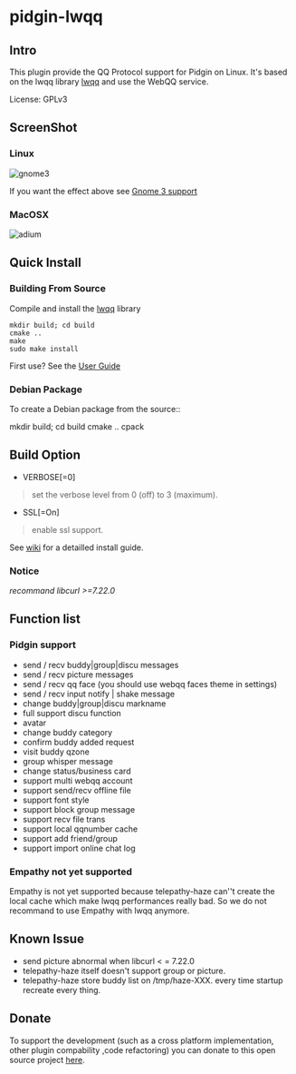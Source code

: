 pidgin-lwqq
===========

Intro
-----
 This plugin provide the QQ Protocol support for Pidgin on Linux. 
 It's based on the lwqq library [lwqq](https://github.com/mathslinux/lwqq) and use the WebQQ service.

License: GPLv3

ScreenShot
----------

### Linux ###

![gnome3](http://i.imgur.com/8kuEPHI.png)

If you want the effect above see [Gnome 3 support](https://github.com/xiehuc/pidgin-lwqq/wiki/gnome3-support)

### MacOSX ###

![adium](http://i.imgur.com/y4vweAL.png)

Quick Install
-------------

### Building From Source

Compile and install the [lwqq](https://github.com/xiehuc/lwqq) library

    mkdir build; cd build
    cmake ..
    make
    sudo make install

First use? See the [User Guide](https://github.com/xiehuc/pidgin-lwqq/wiki/simple-user-guide)

### Debian Package

To create a Debian package from the source::

   mkdir build; cd build
   cmake ..
   cpack


Build Option
------------

- VERBOSE[=0]
> set the verbose level from 0 (off) to 3 (maximum).

- SSL[=On]
> enable ssl support.

See [wiki](https://github.com/xiehuc/pidgin-lwqq/wiki) for a detailled install guide.


### Notice

*recommand libcurl >=7.22.0*

Function list
-------------

### Pidgin support

* send / recv buddy|group|discu messages
* send / recv picture messages
* send / recv qq face (you should use webqq faces theme in settings)
* send / recv input notify | shake message
* change buddy|group|discu markname
* full support discu function
* avatar
* change buddy category
* confirm buddy added request
* visit buddy qzone
* group whisper message
* change status/business card
* support multi webqq account
* support send/recv offline file
* support font style
* support block group message
* support recv file trans
* support local qqnumber cache
* support add friend/group
* support import online chat log

### Empathy not yet supported ###

Empathy is not yet supported because telepathy-haze can''t create the local cache 
which make lwqq performances really bad. 
So we do not recommand to use Empathy with lwqq anymore.

Known Issue
-----------

* send picture abnormal when libcurl < = 7.22.0
* telepathy-haze itself doesn't support group or picture.
* telepathy-haze store buddy list on /tmp/haze-XXX.
  every time startup recreate every thing.

Donate
------

To support the development (such as a cross platform implementation, other plugin compability ,code refactoring)
you can donate to this open source project [here](https://me.alipay.com/xiehuc).
